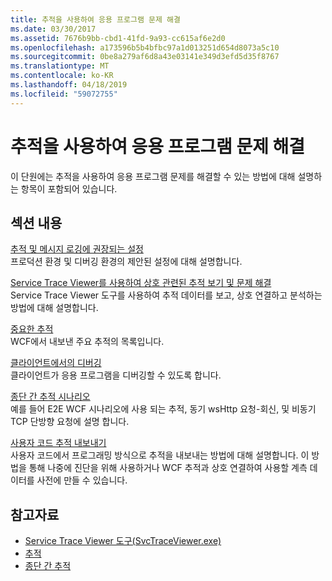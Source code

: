 ```yaml
---
title: 추적을 사용하여 응용 프로그램 문제 해결
ms.date: 03/30/2017
ms.assetid: 7676b9bb-cbd1-41fd-9a93-cc615af6e2d0
ms.openlocfilehash: a173596b5b4bfbc97a1d013251d654d8073a5c10
ms.sourcegitcommit: 0be8a279af6d8a43e03141e349d3efd5d35f8767
ms.translationtype: MT
ms.contentlocale: ko-KR
ms.lasthandoff: 04/18/2019
ms.locfileid: "59072755"
---
```

# <a name="using-tracing-to-troubleshoot-your-application"></a>추적을 사용하여 응용 프로그램 문제 해결
이 단원에는 추적을 사용하여 응용 프로그램 문제를 해결할 수 있는 방법에 대해 설명하는 항목이 포함되어 있습니다.  
  
## <a name="in-this-section"></a>섹션 내용  
 [추적 및 메시지 로깅에 권장되는 설정](../../../../../docs/framework/wcf/diagnostics/tracing/recommended-settings-for-tracing-and-message-logging.md)  
 프로덕션 환경 및 디버깅 환경의 제안된 설정에 대해 설명합니다.  
  
 [Service Trace Viewer를 사용하여 상호 관련된 추적 보기 및 문제 해결](../../../../../docs/framework/wcf/diagnostics/tracing/using-service-trace-viewer-for-viewing-correlated-traces-and-troubleshooting.md)  
 Service Trace Viewer 도구를 사용하여 추적 데이터를 보고, 상호 연결하고 분석하는 방법에 대해 설명합니다.  
  
 [중요한 추적](../../../../../docs/framework/wcf/diagnostics/tracing/significant-traces.md)  
 WCF에서 내보낸 주요 추적의 목록입니다.  
  
 [클라이언트에서의 디버깅](../../../../../docs/framework/wcf/diagnostics/tracing/debugging-on-the-client.md)  
 클라이언트가 응용 프로그램을 디버깅할 수 있도록 합니다.  
  
 [종단 간 추적 시나리오](../../../../../docs/framework/wcf/diagnostics/tracing/end-to-end-tracing-scenarios.md)  
 예를 들어 E2E WCF 시나리오에 사용 되는 추적, 동기 wsHttp 요청-회신, 및 비동기 TCP 단방향 요청에 설명 합니다.  
  
 [사용자 코드 추적 내보내기](../../../../../docs/framework/wcf/diagnostics/tracing/emitting-user-code-traces.md)  
 사용자 코드에서 프로그래밍 방식으로 추적을 내보내는 방법에 대해 설명합니다. 이 방법을 통해 나중에 진단을 위해 사용하거나 WCF 추적과 상호 연결하여 사용할 계측 데이터를 사전에 만들 수 있습니다.  
  
## <a name="see-also"></a>참고자료

- [Service Trace Viewer 도구(SvcTraceViewer.exe)](../../../../../docs/framework/wcf/service-trace-viewer-tool-svctraceviewer-exe.md)
- [추적](../../../../../docs/framework/wcf/diagnostics/tracing/index.md)
- [종단 간 추적](../../../../../docs/framework/wcf/diagnostics/tracing/end-to-end-tracing.md)
